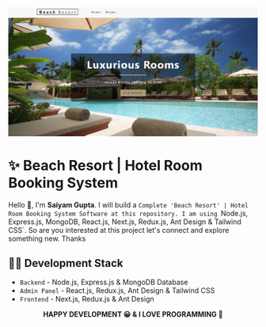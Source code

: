 

![Frontend Screenshot](https://github.com/Gupta9934/Hotel-Room-Booking-System/blob/main/frontend-screenshot.png)

# ✨ Beach Resort | Hotel Room Booking System

Hello 👋, I'm <strong>Saiyam Gupta</strong>. I will build a `Complete 'Beach Resort' | Hotel Room Booking System Software at this repository. I am using `Node.js, Express.js,  MongoDB, React.js, Next.js, Redux.js, Ant Design & Tailwind CSS`. So are you interested at this project let's connect and explore something new. Thanks

<!-- contents of projects -->

## 🧑‍💻 Development Stack

- `Backend` - Node.js, Express.js & MongoDB Database
- `Admin Panel` - React.js, Redux.js, Ant Design & Tailwind CSS
- `Frontend` - Next.js, Redux.js & Ant Design


[facebook-shield]: https://img.shields.io/badge/-Facebook-black.svg?style=flat-square&logo=facebook&color=555&logoColor=white
[instagram-shield]: https://img.shields.io/badge/-Instagram-black.svg?style=flat-square&logo=instagram&color=555&logoColor=white
[twitter-shield]: https://img.shields.io/badge/-Twitter-black.svg?style=flat-square&logo=twitter&color=555&logoColor=white
[linkedin-shield]: https://img.shields.io/badge/-LinkedIn-black.svg?style=flat-square&logo=linkedin&colorB=555
[github-shield]: https://img.shields.io/badge/-Github-black.svg?style=flat-square&logo=github&color=555&logoColor=white

<p align="center">
  <strong> HAPPY DEVELOPMENT 😀 & I LOVE PROGRAMMING 💖 </strong>
</p>

